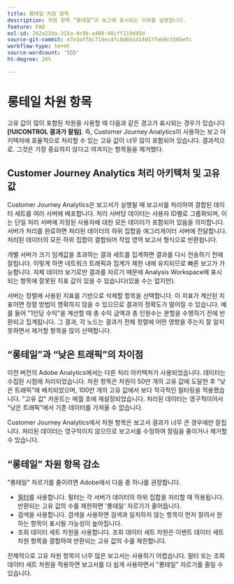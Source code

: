 ```yaml
---
title: 롱테일 차원 항목
description: 차원 항목 “롱테일”과 보고에 표시되는 이유를 설명합니다.
feature: FAQ
exl-id: 262a219a-315a-4c9b-a400-48cff119d45d
source-git-commit: e7e3affbc710ec4fc8d6b1d14d17feb8c556befc
workflow-type: tm+mt
source-wordcount: '555'
ht-degree: 26%

---
```


# 롱테일 차원 항목

고유 값이 많이 포함된 차원을 사용할 때 다음과 같은 경고가 표시되는 경우가 있습니다 **[!UICONTROL 결과가 잘림]**.  즉, Customer Journey Analytics이 사용하는 보고 아키텍처에 효율적으로 처리할 수 있는 고유 값이 너무 많이 포함되어 있습니다. 결과적으로. 그것은 가장 중요하지 않다고 여겨지는 항목들을 제거했다.

## Customer Journey Analytics 처리 아키텍처 및 고유 값

Customer Journey Analytics은 보고서가 실행될 때 보고서를 처리하여 결합된 데이터 세트를 여러 서버에 배포합니다. 처리 서버당 데이터는 사용자 ID별로 그룹화되며, 이는 단일 처리 서버에 지정된 사용자에 대한 모든 데이터가 포함되어 있음을 의미합니다. 서버가 처리를 완료하면 처리된 데이터의 하위 집합을 애그리게이터 서버에 전달합니다. 처리된 데이터의 모든 하위 집합이 결합되어 작업 영역 보고서 형식으로 반환됩니다.

개별 서버가 크기 임계값을 초과하는 결과 세트를 집계하면 결과를 다시 전송하기 전에 잘립니다. 이렇게 하면 네트워크 트래픽과 집계가 제한 내에 유지되므로 빠른 보고가 가능합니다.  자체 데이터 보기로만 결과를 자르기 때문에 Analysis Workspace에 표시되는 항목에 잘못된 지표 값이 있을 수 있습니다(있을 수는 없지만).

서버는 정렬에 사용된 지표를 기반으로 삭제할 항목을 선택합니다.  이 지표가 계산된 지표이면 정렬 방법이 명확하지 않을 수 있으므로 결과의 정확도가 떨어질 수 있습니다.  예를 들어 &quot;1인당 수익&quot;을 계산할 때 총 수익 금액과 총 인원수는 분할을 수행하기 전에 반환되고 집계됩니다. 그 결과, 각 노드는 결과가 전체 정렬에 어떤 영향을 주는지 잘 알지 못하면서 제거할 항목을 많이 선택합니다.

## “롱테일”과 “낮은 트래픽”의 차이점

이전 버전의 Adobe Analytics에서는 다른 처리 아키텍처가 사용되었습니다. 데이터는 수집된 시점에 처리되었습니다. 차원 항목은 차원이 50만 개의 고유 값에 도달한 후 “낮은 트래픽”에 배치되었으며, 100만 개의 고유 값에서 보다 적극적인 필터링을 적용했습니다. &quot;고유 값&quot; 카운트는 매월 초에 재설정되었습니다. 처리된 데이터는 영구적이어서 “낮은 트래픽”에서 기존 데이터를 가져올 수 없습니다.

Customer Journey Analytics에서 차원 항목은 보고서 결과가 너무 큰 경우에만 잘립니다. 처리된 데이터는 영구적이지 않으므로 보고서를 수정하여 잘림을 줄이거나 제거할 수 있습니다.

## “롱테일” 차원 항목 감소

&quot;롱테일&quot; 자르기를 줄이려면 Adobe에서 다음 중 하나를 권장합니다.

* [필터](/help/components/filters/create-filters.md)를 사용합니다. 필터는 각 서버가 데이터의 하위 집합을 처리할 때 적용됩니다. 반환되는 고유 값의 수를 제한하면 &#39;롱테일&#39; 자르기가 줄어듭니다.
* 검색을 사용합니다. 검색을 사용하면 검색과 일치하지 않는 항목이 먼저 잘려서 원하는 항목이 표시될 가능성이 높아집니다.
* 조회 데이터 세트 차원을 사용합니다. 조회 데이터 세트 차원은 이벤트 데이터 세트 차원 항목을 결합하여 반환되는 고유 값의 수를 제한합니다.

전체적으로 고유 차원 항목이 너무 많은 보고서는 사용하기 어렵습니다. 필터 또는 조회 데이터 세트 차원을 적용하면 보고서를 더 쉽게 사용하면서 &quot;롱테일&quot; 자르기를 줄일 수 있습니다.
